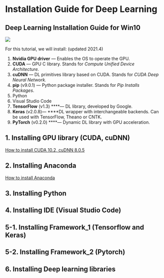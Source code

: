 # Installation Guide for Deep Learning

## Deep Learning Installation Guide for Win10 <a id="f126"></a>



![](https://miro.medium.com/max/1280/1*P94FiOw7bmfNZi7_u-mHXQ.png)

For this tutorial, we will install:  \(updated 2021.4\)

1. **Nvidia GPU driver** — Enables the OS to operate the GPU.
2. **CUDA** — GPU C library. Stands for _Compute Unified Device Architecture._
3. **cuDNN**  — DL primitives library based on CUDA. Stands for _CUDA Deep Neural Network._
4. **pip** \(v9.0.1\) — Python package installer. Stands for _Pip Installs Packages_.
5. Python
6. Visual Studio Code
7. **TensorFlow** \(v1.3\) ****— DL library, developed by Google.
8. **Keras** \(v2.0.8\)— ****DL wrapper with interchangeable backends. Can be used with TensorFlow, Theano or CNTK.
9. **PyTorch** \(v0.2.0\) ****— Dynamic DL library with GPU acceleration.



## **1.** Installing  GPU library \(CUDA, cuDNN\)  <a id="9f39"></a>

[How to install CUDA 10.2, cuDNN 8.0.5  ](../deep-learning-framework/cuda-installation.md#9f39)

## **2. Installing Anaconda**

[How to install Anaconda](../programming/dl-library-tools/underconstruction-1.md#conda-installation)

## 3. Installing Python

## 4. Installing IDE \(Visual Studio Code\)

## 5-1. Installing  Framework\_1 \(Tensorflow and Keras\)

## 5-2. Installing  Framework\_2 \(Pytorch\)

## 6. Installing Deep learning libraries



## 





